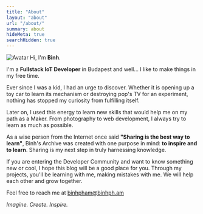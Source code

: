 ```yaml
---
title: "About"
layout: "about"
url: "/about/"
summary: about
hideMeta: true
searchHidden: true
---
```


![Avatar](images/avatar.jpg)
Hi, I'm **Binh**.

I'm a **Fullstack IoT Developer** in Budapest and well... I like to make things in my free time.

Ever since I was a kid, I had an urge to discover. Whether it is opening up a toy car to learn its mechanism or destroying pop's TV for an experiment, nothing has stopped my curiosity from fulfilling itself.

Later on, I used this energy to learn new skills that would help me on my path as a Maker. From photography to web development, I always try to learn as much as possible.

As a wise person from the Internet once said **"Sharing is the best way to learn"**, Binh's Archive was created with one purpose in mind: **to inspire and to learn**. Sharing is my next step in truly harnessing knowledge.

If you are entering the Developer Community and want to know something new or cool, I hope this blog will be a good place for you. Through my projects, you'll be learning with me, making mistakes with me. We will help each other and grow together.

Feel free to reach me at binhpham@binhph.am

_Imagine. Create. Inspire._
